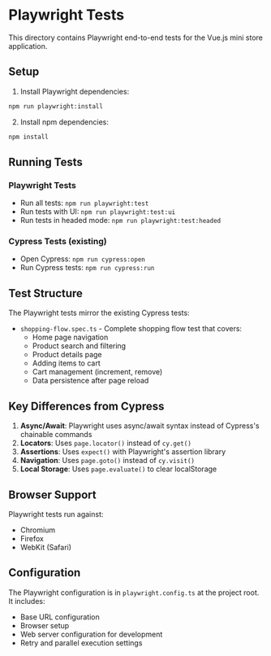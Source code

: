 # Playwright Tests

This directory contains Playwright end-to-end tests for the Vue.js mini store application.

## Setup

1. Install Playwright dependencies:

```bash
npm run playwright:install
```

2. Install npm dependencies:

```bash
npm install
```

## Running Tests

### Playwright Tests

- Run all tests: `npm run playwright:test`
- Run tests with UI: `npm run playwright:test:ui`
- Run tests in headed mode: `npm run playwright:test:headed`

### Cypress Tests (existing)

- Open Cypress: `npm run cypress:open`
- Run Cypress tests: `npm run cypress:run`

## Test Structure

The Playwright tests mirror the existing Cypress tests:

- `shopping-flow.spec.ts` - Complete shopping flow test that covers:
  - Home page navigation
  - Product search and filtering
  - Product details page
  - Adding items to cart
  - Cart management (increment, remove)
  - Data persistence after page reload

## Key Differences from Cypress

1. **Async/Await**: Playwright uses async/await syntax instead of Cypress's chainable commands
2. **Locators**: Uses `page.locator()` instead of `cy.get()`
3. **Assertions**: Uses `expect()` with Playwright's assertion library
4. **Navigation**: Uses `page.goto()` instead of `cy.visit()`
5. **Local Storage**: Uses `page.evaluate()` to clear localStorage

## Browser Support

Playwright tests run against:

- Chromium
- Firefox
- WebKit (Safari)

## Configuration

The Playwright configuration is in `playwright.config.ts` at the project root. It includes:

- Base URL configuration
- Browser setup
- Web server configuration for development
- Retry and parallel execution settings
